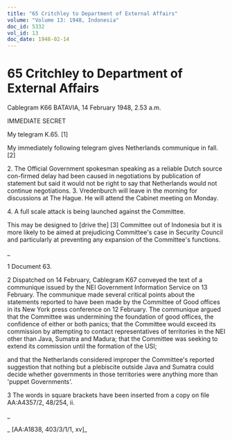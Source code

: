 ```yaml
---
title: "65 Critchley to Department of External Affairs"
volume: "Volume 13: 1948, Indonesia"
doc_id: 5332
vol_id: 13
doc_date: 1948-02-14
---
```


# 65 Critchley to Department of External Affairs

Cablegram K66 BATAVIA, 14 February 1948, 2.53 a.m.

IMMEDIATE SECRET

My telegram K.65. [1]

My immediately following telegram gives Netherlands communique in fall. [2]

2\. The Official Government spokesman speaking as a reliable Dutch source con-firmed delay had been caused in negotiations by publication of statement but said it would not be right to say that Netherlands would not continue negotiations. 3. Vredenburch will leave in the morning for discussions at The Hague. He will attend the Cabinet meeting on Monday.

4\. A full scale attack is being launched against the Committee.

This may be designed to [drive the] [3] Committee out of Indonesia but it is more likely to be aimed at prejudicing Committee's case in Security Council and particularly at preventing any expansion of the Committee's functions.

_

1 Document 63.

2 Dispatched on 14 February, Cablegram K67 conveyed the text of a communique issued by the NEI Government Information Service on 13 February. The communique made several critical points about the statements reported to have been made by the Committee of Good offices in its New York press conference on 12 February. The communique argued that the Committee was undermining the foundation of good offices, the confidence of either or both panics; that the Committee would exceed its commission by attempting to contact representatives of territories in the NEI other than Java, Sumatra and Madura; that the Committee was seeking to extend its commission until the formation of the USI;

and that the Netherlands considered improper the Committee's reported suggestion that nothing but a plebiscite outside Java and Sumatra could decide whether governments in those territories were anything more than 'puppet Governments'.

3 The words in square brackets have been inserted from a copy on file AA:A4357/2, 48/254, ii.

_

_ [AA:A1838, 403/3/1/1, xv]_
